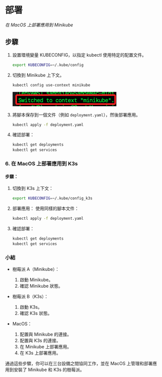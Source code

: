 # 部署 

_在 MacOS 上部署應用到 Minikube_

## 步驟

1. 設置環境變量 KUBECONFIG，以指定 kubectl 使用特定的配置文件。

    ```bash
    export KUBECONFIG=~/.kube/config
    ```

2. 切換到 Minikube 上下文。

    ```bash
    kubectl config use-context minikube
    ```

    ![](images/img_19.png)

3. 將腳本保存到一個文件（例如 `deployment.yaml`），然後部署應用。

    ```bash
    kubectl apply -f deployment.yaml
    ```

4. 確認部署：
   ```bash
   kubectl get deployments
   kubectl get services
   ```

### 6. 在 MacOS 上部署應用到 K3s

#### 步驟：
1. 切換到 K3s 上下文：
   ```bash
   export KUBECONFIG=~/.kube/config_k3s
   ```

2. 部署應用：
   使用同樣的腳本文件：
   ```bash
   kubectl apply -f deployment.yaml
   ```

3. 確認部署：
   ```bash
   kubectl get deployments
   kubectl get services
   ```

### 小結

- 樹莓派 A（Minikube）：
  1. 啟動 Minikube。
  2. 確認 Minikube 狀態。

- 樹莓派 B（K3s）：
  1. 啟動 K3s。
  2. 確認 K3s 狀態。

- MacOS：
  1. 配置與 Minikube 的連接。
  2. 配置與 K3s 的連接。
  3. 在 Minikube 上部署應用。
  4. 在 K3s 上部署應用。

通過這些步驟，你可以在三台設備之間協同工作，並在 MacOS 上管理和部署應用到安裝了 Minikube 和 K3s 的樹莓派。
